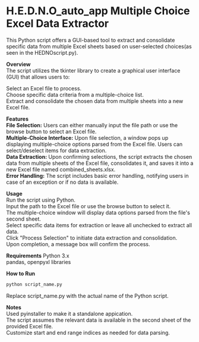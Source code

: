 # H.E.D.N.O_auto_app Multiple Choice Excel Data Extractor  
This Python script offers a GUI-based tool to extract and consolidate specific data from multiple Excel sheets based on user-selected choices(as seen in the HEDNOscript.py).  

**Overview**   
The script utilizes the tkinter library to create a graphical user interface (GUI) that allows users to:  

  Select an Excel file to process.  
  Choose specific data criteria from a multiple-choice list.  
  Extract and consolidate the chosen data from multiple sheets into a new Excel file.  

**Features**  
**File Selection:** Users can either manually input the file path or use the browse button to select an Excel file.    
**Multiple-Choice Interface:** Upon file selection, a window pops up displaying multiple-choice options parsed from the Excel file. Users can select/deselect items for data extraction.    
**Data Extraction:** Upon confirming selections, the script extracts the chosen data from multiple sheets of the Excel file, consolidates it, and saves it into a new Excel file named combined_sheets.xlsx.    
**Error Handling:** The script includes basic error handling, notifying users in case of an exception or if no data is available.  


    
**Usage**    
Run the script using Python.    
Input the path to the Excel file or use the browse button to select it.  
The multiple-choice window will display data options parsed from the file's second sheet.  
Select specific data items for extraction or leave all unchecked to extract all data.  
Click "Process Selection" to initiate data extraction and consolidation.  
Upon completion, a message box will confirm the process.  


    
**Requirements**
Python 3.x  
pandas, openpyxl libraries  
  
     
**How to Run**
```bash
python script_name.py
```  
Replace script_name.py with the actual name of the Python script.  

**Notes**  
Used pyinstaller to make it a standalone appication.  
The script assumes the relevant data is available in the second sheet of the provided Excel file.  
Customize start and end range indices as needed for data parsing.  
